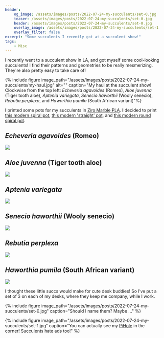 ```yaml
---
header:
    og_image: /assets/images/posts/2022-07-24-my-succulents/set-0.jpg
    teaser: /assets/images/posts/2022-07-24-my-succulents/set-0.jpg
    header: /assets/images/posts/2022-07-24-my-succulents/set-0.jpg
    overlay_image: /assets/images/posts/2022-07-24-my-succulents/set-1.jpg
    overlay_filter: false
excerpt: "Some succulents I recently got at a succulent show!"
tags: 
    - Misc
---
```

I recently went to a succulent show in LA, and got myself some cool-looking succulents! I find their patterns and geometries to be really mesmerizing. They're also pretty easy to take care of! 

{% include figure image_path="/assets/images/posts/2022-07-24-my-succulents/my-haul.jpg" alt="" caption="My haul at the succulent show! Clockwise from the top left: _Echeveria agavoides_ (Romeo), _Aloe juvenna_ (Tiger tooth aloe), _Aptenia variegata_, _Senecio haworthii_ (Wooly senecio), _Rebutia perplexa_, and _Haworthia pumila_ (South African variant)"%}

I printed some pots for my succulents in [Ziro Marble PLA](https://www.amazon.com/ZIRO-Printer-Filament-1-75mm-Marble/dp/B01IIAC2MW/ref=asc_df_B01IIAC2MW/?tag=hyprod-20&linkCode=df0&hvadid=312157487430&hvpos=&hvnetw=g&hvrand=1766948271833383869&hvpone=&hvptwo=&hvqmt=&hvdev=c&hvdvcmdl=&hvlocint=&hvlocphy=9031121&hvtargid=pla-375824825736&psc=1). I decided to print [this modern spiral pot](https://www.printables.com/model/225251-modern-spiral-planter), [this modern 'straight' pot](https://www.printables.com/model/201056-modern-planter), and [this modern round spiral pot](https://www.printables.com/model/202904-modern-planter-round).

## _Echeveria agavoides_ (Romeo)
![](/assets/images/posts/2022-07-24-my-succulents/e-agavoides.jpg)

## _Aloe juvenna_ (Tiger tooth aloe)
![](/assets/images/posts/2022-07-24-my-succulents/a-juvenna.jpg)

## _Aptenia variegata_
![](/assets/images/posts/2022-07-24-my-succulents/a-variegata.jpg)

## _Senecio haworthii_ (Wooly senecio)
![](/assets/images/posts/2022-07-24-my-succulents/s-haworthii.jpg)

## _Rebutia perplexa_
![](/assets/images/posts/2022-07-24-my-succulents/r-perplexa.jpg)

## _Haworthia pumila_ (South African variant)
![](/assets/images/posts/2022-07-24-my-succulents/h-pumila.jpg)

I thought these little succs would make for cute desk buddies! So I've put a set of 3 on each of my desks, where they keep me company, while I work. 

{% include figure image_path="/assets/images/posts/2022-07-24-my-succulents/set-0.jpg" caption="Should I name them? Maybe ..." %}

{% include figure image_path="/assets/images/posts/2022-07-24-my-succulents/set-1.jpg" caption="You can actually see my [PiHole](/set-up-pihole/) in the corner! Succulents hate ads too!" %}
